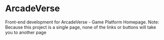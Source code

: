 # ArcadeVerse
Front-end development for ArcadeVerse - Game Platform Homepage. Note: Because this project is a single page, none of the links or buttons will take you to another page
